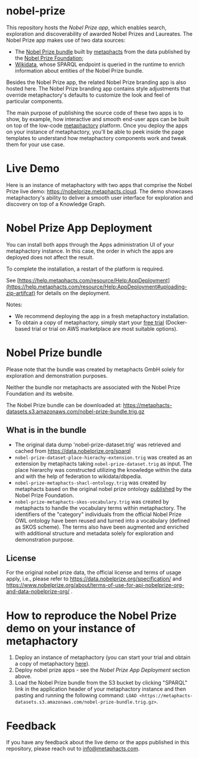 # nobel-prize
This repository hosts the *Nobel Prize app*, which enables search, exploration and discoverability of awarded Nobel Prizes and Laureates. The Nobel Prize app makes use of two data sources:
* The [Nobel Prize bundle](https://metaphacts-datasets.s3.amazonaws.com/nobel-prize-bundle.trig.gz) built by [metaphacts](https://metaphacts.com/) from the data published by the [Nobel Prize Foundation](https://www.nobelprize.org/the-nobel-prize-organisation/the-nobel-foundation/);
* [Wikidata](https://www.wikidata.org/wiki/Wikidata:Main_Page), whose SPARQL endpoint is queried in the runtime to enrich information about entities of the Nobel Prize bundle.

Besides the Nobel Prize app, the related Nobel Prize branding app is also hosted here. The Nobel Prize branding app contains style adjustments that override metaphactory's defaults to customize the look and feel of particular components.

The main purpose of publishing the source code of these two apps is to show, by example, how interactive and smooth end-user apps can be built on top of the low-code [metaphactory](https://metaphacts.com/produc) platform. Once you deploy the apps on your instance of metaphactory, you'll be able to peek inside the page templates to understand how metaphactory components work and tweak them for your use case.
# Live Demo
Here is an instance of metaphactory with two apps that comprise the Nobel Prize live demo: https://nobelprize.metaphacts.cloud.
The demo showcases metaphactory's ability to deliver a smooth user interface for exploration and discovery on top of a Knowledge Graph.
# Nobel Prize App Deployment
You can install both apps through the Apps administration UI of your metaphactory instance. In this case, the order in which the apps are deployed does not affect the result.

To complete the installation, a restart of the platform is required.

See [https://help.metaphacts.com/resource/Help:AppDeployment](https://help.metaphacts.com/resource/Help:AppDeployment#uploading-zip-artifcat) for details on the deployment.

Notes:
* We recommend deploying the app in a fresh metaphactory installation.
* To obtain a copy of metaphactory, simply start your [free trial](https://metaphacts.com/get-started) (Docker-based trial or trial on AWS marketplace are most suitable options).   
# Nobel Prize bundle
Please note that the bundle was created by metaphacts GmbH solely for exploration and demonstration purposes. 

Neither the bundle nor metaphacts are associated with the Nobel Prize Foundation and its website.

The Nobel Prize bundle can be downloaded at: https://metaphacts-datasets.s3.amazonaws.com/nobel-prize-bundle.trig.gz
## What is in the bundle 
* The original data dump 'nobel-prize-dataset.trig' was retrieved and cached from https://data.nobelprize.org/sparql
* `nobel-prize-dataset-place-hierachy-extension.trig` was created as an extension by metaphacts taking `nobel-prize-dataset.trig` as input. The place hierarchy was constructed utilizing the knowledge within the data and with the help of federation to wikidata/dbpedia.
* `nobel-prize-metaphacts-shacl-ontology.trig` was created by metaphacts based on the original nobel prize ontology [published](https://data.nobelprize.org/specification/) by the Nobel Prize Foundation.
* `nobel-prize-metaphacts-skos-vocabulary.trig` was created by metaphacts to handle the vocabulary terms within metaphactory. The identifiers of the "category" individuals from the official Nobel Prize OWL ontology have been reused and turned into a vocabulary (defined as SKOS scheme). The terms also have been augmented and enriched with additional structure and metadata solely for exploration and demonstration purpose.
## License
For the original nobel prize data, the official license and terms of usage apply, i.e., please refer to  https://data.nobelprize.org/specification/ and https://www.nobelprize.org/about/terms-of-use-for-api-nobelprize-org-and-data-nobelprize-org/ .
# How to reproduce the Nobel Prize demo on your instance of metaphactory
1. Deploy an instance of metaphactory (you can start your trial and obtain a copy of metaphactory [here](https://metaphacts.com/get-started)).
2. Deploy nobel prize apps - see the *Nobel Prize App Deployment* section above.
3. Load the Nobel Prize bundle from the S3 bucket by clicking "SPARQL" link in the application header of your metaphactory instance and then pasting and running the following command:
`LOAD <https://metaphacts-datasets.s3.amazonaws.com/nobel-prize-bundle.trig.gz>`.
# Feedback
If you have any feedback about the live demo or the apps published in this repository, please reach out to info@metaphacts.com. 
